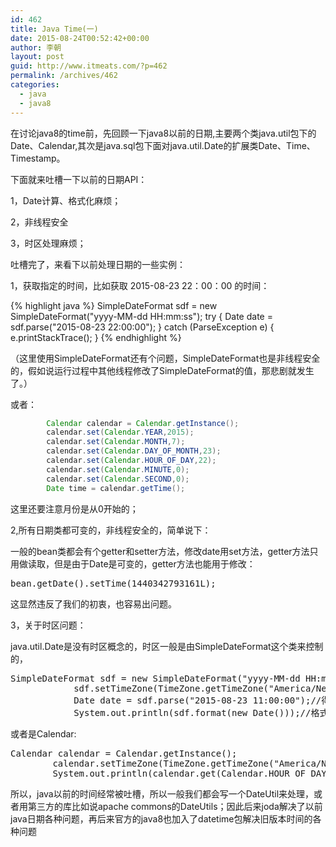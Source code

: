 ```yaml
---
id: 462
title: Java Time(一)
date: 2015-08-24T00:52:42+00:00
author: 李朝
layout: post
guid: http://www.itmeats.com/?p=462
permalink: /archives/462
categories:
  - java
  - java8
---
```

在讨论java8的time前，先回顾一下java8以前的日期,主要两个类java.util包下的Date、Calendar,其次是java.sql包下面对java.util.Date的扩展类Date、Time、Timestamp。
  
下面就来吐槽一下以前的日期API：
  
1，Date计算、格式化麻烦；
  
2，非线程安全
  
3，时区处理麻烦；
  
吐槽完了，来看下以前处理日期的一些实例：
  
1，获取指定的时间，比如获取 2015-08-23 22：00：00 的时间：

{% highlight  java %}
        SimpleDateFormat sdf = new SimpleDateFormat("yyyy-MM-dd HH:mm:ss");
        try {
            Date date = sdf.parse("2015-08-23 22:00:00");
        } catch (ParseException e) {
            e.printStackTrace();
        }
{% endhighlight %}

（这里使用SimpleDateFormat还有个问题，SimpleDateFormat也是非线程安全的，假如说运行过程中其他线程修改了SimpleDateFormat的值，那悲剧就发生了。）
  
或者：

```java
        Calendar calendar = Calendar.getInstance();
        calendar.set(Calendar.YEAR,2015);
        calendar.set(Calendar.MONTH,7);
        calendar.set(Calendar.DAY_OF_MONTH,23);
        calendar.set(Calendar.HOUR_OF_DAY,22);
        calendar.set(Calendar.MINUTE,0);
        calendar.set(Calendar.SECOND,0);
        Date time = calendar.getTime();
```
  
这里还要注意月份是从0开始的；

2,所有日期类都可变的，非线程安全的，简单说下：
  
一般的bean类都会有个getter和setter方法，修改date用set方法，getter方法只用做读取，但是由于Date是可变的，getter方法也能用于修改：

<pre class="brush: java; title: ; notranslate" title="">bean.getDate().setTime(1440342793161L);
</pre>

这显然违反了我们的初衷，也容易出问题。

3，关于时区问题：
  
java.util.Date是没有时区概念的，时区一般是由SimpleDateFormat这个类来控制的，

<pre class="brush: java; title: ; notranslate" title="">SimpleDateFormat sdf = new SimpleDateFormat("yyyy-MM-dd HH:mm:ss");
            sdf.setTimeZone(TimeZone.getTimeZone("America/New_York"));
            Date date = sdf.parse("2015-08-23 11:00:00");//得到美国时间 date
            System.out.println(sdf.format(new Date()));//格式化为美国的当前时间
</pre>

或者是Calendar:

<pre class="brush: java; title: ; notranslate" title="">Calendar calendar = Calendar.getInstance();
        calendar.setTimeZone(TimeZone.getTimeZone("America/New_York"));
        System.out.println(calendar.get(Calendar.HOUR_OF_DAY));
</pre>

所以，java以前的时间经常被吐槽，所以一般我们都会写一个DateUtil来处理，或者用第三方的库比如说apache commons的DateUtils；因此后来joda解决了以前java日期各种问题，再后来官方的java8也加入了datetime包解决旧版本时间的各种问题
